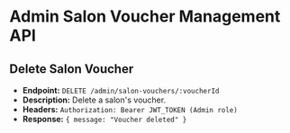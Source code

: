 # Admin Salon Voucher Management API

## Delete Salon Voucher
- **Endpoint:** `DELETE /admin/salon-vouchers/:voucherId`
- **Description:** Delete a salon's voucher.
- **Headers:** `Authorization: Bearer JWT_TOKEN (Admin role)`
- **Response:** `{ message: "Voucher deleted" }`
